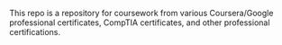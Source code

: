 This repo is a repository for coursework from various Coursera/Google professional certificates, CompTIA certificates, and other professional certifications.

